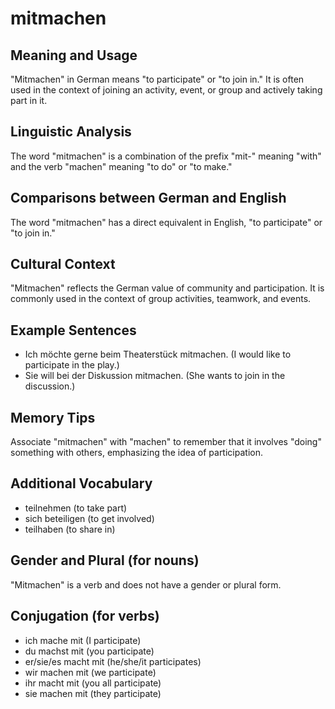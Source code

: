 # mitmachen
## Meaning and Usage
"Mitmachen" in German means "to participate" or "to join in." It is often used in the context of joining an activity, event, or group and actively taking part in it.

## Linguistic Analysis
The word "mitmachen" is a combination of the prefix "mit-" meaning "with" and the verb "machen" meaning "to do" or "to make."

## Comparisons between German and English
The word "mitmachen" has a direct equivalent in English, "to participate" or "to join in."

## Cultural Context
"Mitmachen" reflects the German value of community and participation. It is commonly used in the context of group activities, teamwork, and events.

## Example Sentences
- Ich möchte gerne beim Theaterstück mitmachen. (I would like to participate in the play.)
- Sie will bei der Diskussion mitmachen. (She wants to join in the discussion.)

## Memory Tips
Associate "mitmachen" with "machen" to remember that it involves "doing" something with others, emphasizing the idea of participation.

## Additional Vocabulary
- teilnehmen (to take part)
- sich beteiligen (to get involved)
- teilhaben (to share in)

## Gender and Plural (for nouns)
"Mitmachen" is a verb and does not have a gender or plural form.

## Conjugation (for verbs)
- ich mache mit (I participate)
- du machst mit (you participate)
- er/sie/es macht mit (he/she/it participates)
- wir machen mit (we participate)
- ihr macht mit (you all participate)
- sie machen mit (they participate)